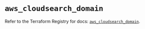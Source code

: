 # `aws_cloudsearch_domain`

Refer to the Terraform Registry for docs: [`aws_cloudsearch_domain`](https://registry.terraform.io/providers/hashicorp/aws/6.14.0/docs/resources/cloudsearch_domain).
